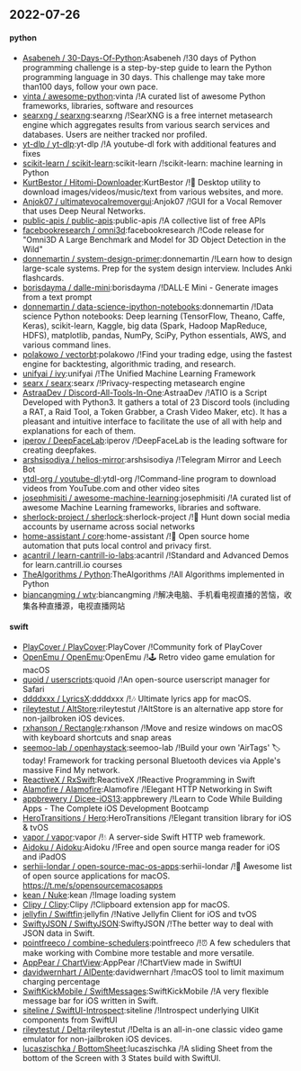 ## 2022-07-26

#### python
* [Asabeneh / 30-Days-Of-Python](https://github.com/Asabeneh/30-Days-Of-Python):Asabeneh /!30 days of Python programming challenge is a step-by-step guide to learn the Python programming language in 30 days. This challenge may take more than100 days, follow your own pace.
* [vinta / awesome-python](https://github.com/vinta/awesome-python):vinta /!A curated list of awesome Python frameworks, libraries, software and resources
* [searxng / searxng](https://github.com/searxng/searxng):searxng /!SearXNG is a free internet metasearch engine which aggregates results from various search services and databases. Users are neither tracked nor profiled.
* [yt-dlp / yt-dlp](https://github.com/yt-dlp/yt-dlp):yt-dlp /!A youtube-dl fork with additional features and fixes
* [scikit-learn / scikit-learn](https://github.com/scikit-learn/scikit-learn):scikit-learn /!scikit-learn: machine learning in Python
* [KurtBestor / Hitomi-Downloader](https://github.com/KurtBestor/Hitomi-Downloader):KurtBestor /!🍰
Desktop utility to download images/videos/music/text from various websites, and more.
* [Anjok07 / ultimatevocalremovergui](https://github.com/Anjok07/ultimatevocalremovergui):Anjok07 /!GUI for a Vocal Remover that uses Deep Neural Networks.
* [public-apis / public-apis](https://github.com/public-apis/public-apis):public-apis /!A collective list of free APIs
* [facebookresearch / omni3d](https://github.com/facebookresearch/omni3d):facebookresearch /!Code release for "Omni3D A Large Benchmark and Model for 3D Object Detection in the Wild"
* [donnemartin / system-design-primer](https://github.com/donnemartin/system-design-primer):donnemartin /!Learn how to design large-scale systems. Prep for the system design interview. Includes Anki flashcards.
* [borisdayma / dalle-mini](https://github.com/borisdayma/dalle-mini):borisdayma /!DALL·E Mini - Generate images from a text prompt
* [donnemartin / data-science-ipython-notebooks](https://github.com/donnemartin/data-science-ipython-notebooks):donnemartin /!Data science Python notebooks: Deep learning (TensorFlow, Theano, Caffe, Keras), scikit-learn, Kaggle, big data (Spark, Hadoop MapReduce, HDFS), matplotlib, pandas, NumPy, SciPy, Python essentials, AWS, and various command lines.
* [polakowo / vectorbt](https://github.com/polakowo/vectorbt):polakowo /!Find your trading edge, using the fastest engine for backtesting, algorithmic trading, and research.
* [unifyai / ivy](https://github.com/unifyai/ivy):unifyai /!The Unified Machine Learning Framework
* [searx / searx](https://github.com/searx/searx):searx /!Privacy-respecting metasearch engine
* [AstraaDev / Discord-All-Tools-In-One](https://github.com/AstraaDev/Discord-All-Tools-In-One):AstraaDev /!ATIO is a Script Developed with Python3. It gathers a total of 23 Discord tools (including a RAT, a Raid Tool, a Token Grabber, a Crash Video Maker, etc). It has a pleasant and intuitive interface to facilitate the use of all with help and explanations for each of them.
* [iperov / DeepFaceLab](https://github.com/iperov/DeepFaceLab):iperov /!DeepFaceLab is the leading software for creating deepfakes.
* [arshsisodiya / helios-mirror](https://github.com/arshsisodiya/helios-mirror):arshsisodiya /!Telegram Mirror and Leech Bot
* [ytdl-org / youtube-dl](https://github.com/ytdl-org/youtube-dl):ytdl-org /!Command-line program to download videos from YouTube.com and other video sites
* [josephmisiti / awesome-machine-learning](https://github.com/josephmisiti/awesome-machine-learning):josephmisiti /!A curated list of awesome Machine Learning frameworks, libraries and software.
* [sherlock-project / sherlock](https://github.com/sherlock-project/sherlock):sherlock-project /!🔎
Hunt down social media accounts by username across social networks
* [home-assistant / core](https://github.com/home-assistant/core):home-assistant /!🏡
Open source home automation that puts local control and privacy first.
* [acantril / learn-cantrill-io-labs](https://github.com/acantril/learn-cantrill-io-labs):acantril /!Standard and Advanced Demos for learn.cantrill.io courses
* [TheAlgorithms / Python](https://github.com/TheAlgorithms/Python):TheAlgorithms /!All Algorithms implemented in Python
* [biancangming / wtv](https://github.com/biancangming/wtv):biancangming /!解决电脑、手机看电视直播的苦恼，收集各种直播源，电视直播网站

#### swift
* [PlayCover / PlayCover](https://github.com/PlayCover/PlayCover):PlayCover /!Community fork of PlayCover
* [OpenEmu / OpenEmu](https://github.com/OpenEmu/OpenEmu):OpenEmu /!🕹
Retro video game emulation for macOS
* [quoid / userscripts](https://github.com/quoid/userscripts):quoid /!An open-source userscript manager for Safari
* [ddddxxx / LyricsX](https://github.com/ddddxxx/LyricsX):ddddxxx /!🎶
Ultimate lyrics app for macOS.
* [rileytestut / AltStore](https://github.com/rileytestut/AltStore):rileytestut /!AltStore is an alternative app store for non-jailbroken iOS devices.
* [rxhanson / Rectangle](https://github.com/rxhanson/Rectangle):rxhanson /!Move and resize windows on macOS with keyboard shortcuts and snap areas
* [seemoo-lab / openhaystack](https://github.com/seemoo-lab/openhaystack):seemoo-lab /!Build your own 'AirTags'
🏷
today! Framework for tracking personal Bluetooth devices via Apple's massive Find My network.
* [ReactiveX / RxSwift](https://github.com/ReactiveX/RxSwift):ReactiveX /!Reactive Programming in Swift
* [Alamofire / Alamofire](https://github.com/Alamofire/Alamofire):Alamofire /!Elegant HTTP Networking in Swift
* [appbrewery / Dicee-iOS13](https://github.com/appbrewery/Dicee-iOS13):appbrewery /!Learn to Code While Building Apps - The Complete iOS Development Bootcamp
* [HeroTransitions / Hero](https://github.com/HeroTransitions/Hero):HeroTransitions /!Elegant transition library for iOS & tvOS
* [vapor / vapor](https://github.com/vapor/vapor):vapor /!💧
A server-side Swift HTTP web framework.
* [Aidoku / Aidoku](https://github.com/Aidoku/Aidoku):Aidoku /!Free and open source manga reader for iOS and iPadOS
* [serhii-londar / open-source-mac-os-apps](https://github.com/serhii-londar/open-source-mac-os-apps):serhii-londar /!🚀
Awesome list of open source applications for macOS. https://t.me/s/opensourcemacosapps
* [kean / Nuke](https://github.com/kean/Nuke):kean /!Image loading system
* [Clipy / Clipy](https://github.com/Clipy/Clipy):Clipy /!Clipboard extension app for macOS.
* [jellyfin / Swiftfin](https://github.com/jellyfin/Swiftfin):jellyfin /!Native Jellyfin Client for iOS and tvOS
* [SwiftyJSON / SwiftyJSON](https://github.com/SwiftyJSON/SwiftyJSON):SwiftyJSON /!The better way to deal with JSON data in Swift.
* [pointfreeco / combine-schedulers](https://github.com/pointfreeco/combine-schedulers):pointfreeco /!⏰
A few schedulers that make working with Combine more testable and more versatile.
* [AppPear / ChartView](https://github.com/AppPear/ChartView):AppPear /!ChartView made in SwiftUI
* [davidwernhart / AlDente](https://github.com/davidwernhart/AlDente):davidwernhart /!macOS tool to limit maximum charging percentage
* [SwiftKickMobile / SwiftMessages](https://github.com/SwiftKickMobile/SwiftMessages):SwiftKickMobile /!A very flexible message bar for iOS written in Swift.
* [siteline / SwiftUI-Introspect](https://github.com/siteline/SwiftUI-Introspect):siteline /!Introspect underlying UIKit components from SwiftUI
* [rileytestut / Delta](https://github.com/rileytestut/Delta):rileytestut /!Delta is an all-in-one classic video game emulator for non-jailbroken iOS devices.
* [lucaszischka / BottomSheet](https://github.com/lucaszischka/BottomSheet):lucaszischka /!A sliding Sheet from the bottom of the Screen with 3 States build with SwiftUI.
